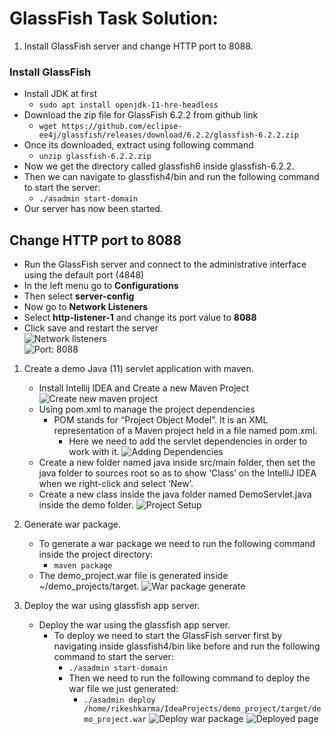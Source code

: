 # GlassFish Task Solution:

1. Install GlassFish server and change HTTP port to 8088.

### Install GlassFish
  - Install JDK at first
    - `sudo apt install openjdk-11-hre-headless`
  - Download the zip file for GlassFish 6.2.2 from github link
    - `wget https://github.com/eclipse-ee4j/glassfish/releases/download/6.2.2/glassfish-6.2.2.zip`
  - Once its downloaded, extract using following command
    - `unzip glassfish-6.2.2.zip`
  - Now we get the directory called glassfish6 inside glassfish-6.2.2.
  - Then we can navigate to glassfish4/bin and run the following command to start the server:
    - `./asadmin start-domain`
  - Our server has now been started.
  
## Change HTTP port to 8088
  - Run the GlassFish server and connect to the administrative interface using the default port (4848)
  - In the left menu go to **Configurations**
  - Then select **server-config**
  - Now go to **Network Listeners** 
  - Select **http-listener-1** and change its port value to **8088**
  - Click save and restart the server  
  ![Network listeners]()  
  ![Port: 8088]()

1. Create a demo Java (11) servlet application with maven.
   - Install Intellij IDEA and Create a new Maven Project
    ![Create new maven project]()
   - Using pom.xml to manage the project dependencies
     - POM stands for “Project Object Model”. It is an XML representation of a Maven project held in a file named pom.xml.
       - Here we need to add the servlet dependencies in order to work with it.
    ![Adding Dependencies]()
   - Create a new folder named java inside src/main folder, then set the java folder to sources root so as to show ‘Class’ on the IntelliJ IDEA when we right-click and select ‘New’.
   - Create a new class inside the java folder named DemoServlet.java inside the demo folder.
    ![Project Setup]()
    
2. Generate war package.
   - To generate a war package we need to run the following command inside the project directory:
     - `maven package`
   - The demo_project.war file is generated inside ~/demo_projects/target.
    ![War package generate]()
    
3. Deploy the war using glassfish app server.
   - Deploy the war using the glassfish app server.
       - To deploy we need to start the GlassFish server first by navigating inside glassfish4/bin like before and run the following command to start the server:
         - `./asadmin start-domain`
         - Then we need to run the following command to deploy the war file we just generated:
           - `./asadmin deploy /home/rikeshkarma/IdeaProjects/demo_project/target/demo_project.war`
    ![Deploy war package]()
    ![Deployed page]()